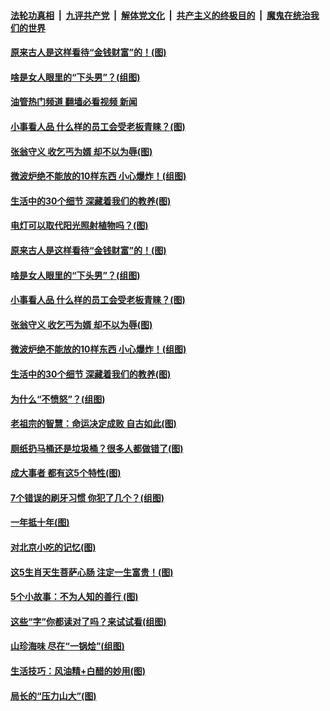 ####  [法轮功真相](../../../../basic/blob/master/README.md?t=05201531) &nbsp;|&nbsp; [九评共产党](../../../../9ping.md/blob/master/README.md?t=05201531) &nbsp;|&nbsp; [解体党文化](../../../../jtdwh.md/blob/master/README.md?t=05201531)  &nbsp;|&nbsp; [共产主义的终极目的](../../../../gczydzjmd.md/blob/master/README.md?t=05201531) &nbsp;|&nbsp; [魔鬼在统治我们的世界](../../../../mgztzwmdsj.md/blob/master/README.md?t=05201531) 

#### [原来古人是这样看待“金钱财富”的！(图)](../pages/p8/1005894.md?t=05201531) 

#### [啥是女人眼里的“下头男”？(组图)](../pages/p8/1006842.md?t=05201531) 

#### [油管热门频道 翻墙必看视频 新闻](http://45.76.130.85:81/youtube.html?05201531)

#### [小事看人品 什么样的员工会受老板青睐？(图)](../pages/p8/1006669.md?t=05201531) 

#### [张翁守义 收乞丐为婿 却不以为辱(图)](../pages/p8/1006730.md?t=05201531) 

#### [微波炉绝不能放的10样东西 小心爆炸！(组图)](../pages/p8/1006763.md?t=05201531) 

#### [生活中的30个细节 深藏着我们的教养(图)](../pages/p8/1006725.md?t=05201531) 

#### [电灯可以取代阳光照射植物吗？(图)](../pages/p8/1006932.md?t=05201531) 

#### [原来古人是这样看待“金钱财富”的！(图)](../pages/p8/1005894.md?t=05201531) 

#### [啥是女人眼里的“下头男”？(组图)](../pages/p8/1006842.md?t=05201531) 

#### [小事看人品 什么样的员工会受老板青睐？(图)](../pages/p8/1006669.md?t=05201531) 

#### [张翁守义 收乞丐为婿 却不以为辱(图)](../pages/p8/1006730.md?t=05201531) 

#### [微波炉绝不能放的10样东西 小心爆炸！(组图)](../pages/p8/1006763.md?t=05201531) 

#### [生活中的30个细节 深藏着我们的教养(图)](../pages/p8/1006725.md?t=05201531) 

#### [为什么“不愤怒”？(组图)](../pages/p8/1006112.md?t=05201531) 

#### [老祖宗的智慧：命运决定成败 自古如此(图)](../pages/p8/1006710.md?t=05201531) 

#### [厕纸扔马桶还是垃圾桶？很多人都做错了(图)](../pages/p8/1005806.md?t=05201531) 

#### [成大事者 都有这5个特性(图)](../pages/p8/1006071.md?t=05201531) 

#### [7个错误的刷牙习惯 你犯了几个？(组图)](../pages/p8/1006545.md?t=05201531) 

#### [一年抵十年(图)](../pages/p8/1006242.md?t=05201531) 

#### [对北京小吃的记忆(图)](../pages/p8/1005332.md?t=05201531) 

#### [这5生肖天生菩萨心肠 注定一生富贵！(图)](../pages/p8/1006477.md?t=05201531) 

#### [5个小故事：不为人知的善行 (图)](../pages/p8/1006252.md?t=05201531) 

#### [这些“字”你都读对了吗？来试试看(组图)](../pages/p8/1006481.md?t=05201531) 

#### [山珍海味 尽在“一锅烩”(组图)](../pages/p8/1006274.md?t=05201531) 

#### [生活技巧：风油精+白醋的妙用(图)](../pages/p8/1006250.md?t=05201531) 

#### [局长的“压力山大”(图)](../pages/p8/1005817.md?t=05201531) 

<img src='http://gfw-breaker.win/goodnews/indexes/p8.md' width='0px' height='0px'/>
